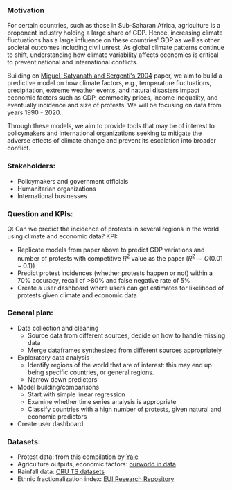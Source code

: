 <h3>Motivation</h3>

For certain countries, such as those in Sub-Saharan Africa, agriculture is a proponent industry holding a large share of GDP. Hence, increasing climate fluctuations has a large influence on these countries' GDP as well as other societal outcomes including civil unrest. As global climate patterns continue to shift, understanding how climate variability affects economies is critical to prevent national and international conflicts. 

Building on [Miguel, Satyanath and  Sergenti's 2004](http://emiguel.econ.berkeley.edu/wordpress/wp-content/uploads/2021/03/Paper__Economic_Shocks_and_Civil_Conflict.pdf) paper, we aim to build a predictive model on how climate factors, e.g., temperature fluctuations, precipitation, extreme weather events, and natural disasters impact economic factors such as GDP, commodity prices, income inequality, and eventually incidence and size of protests. We will be focusing on data from years 1990 - 2020. 

Through these models, we aim to provide tools that may be of interest to policymakers and international organizations seeking to mitigate the adverse effects of climate change and prevent its escalation into broader conflict.

<h3>Stakeholders:</h3>  

* Policymakers and government officials
* Humanitarian organizations
* International businesses

<h3>Question and KPIs:</h3>  

Q: Can we predict the incidence of protests in several regions in the world using climate and economic data?
KPI:
* Replicate models from paper above to predict GDP variations and number of protests with competitive $R^2$ value as the paper ($R^2\sim O(0.01-0.1)$) 
* Predict protest incidences (whether protests happen or not) within a 70% accuracy, recall of >80% and false negative rate of 5%
* Create a user dashboard where users can get estimates for likelihood of protests given climate and economic data

<h3>General plan:</h3>  

* Data collection and cleaning
  * Source data from different sources, decide on how to handle missing data
  * Merge dataframes synthesized from different sources appropriately
* Exploratory data analysis
  * Identify regions of the world that are of interest: this may end up being specific countries, or general regions.
  * Narrow down predictors
* Model building/comparisons
  * Start with simple linear regression
  * Examine whether time series analysis is appropriate
  * Classify countries with a high number of protests, given natural and economic predictors
* Create user dashboard
    
<h3>Datasets:</h3>  

* Protest data: from this compilation by [Yale](https://guides.library.yale.edu/c.php?g=956915&p=6961578)
* Agriculture outputs, economic factors: [ourworld in data](https://ourworldindata.org/)
* Rainfall data: [CRU TS datasets](https://crudata.uea.ac.uk/cru/data/hrg/)
* Ethnic fractionalization index: [EUI Research Repository](https://cadmus.eui.eu/handle/1814/68317)




